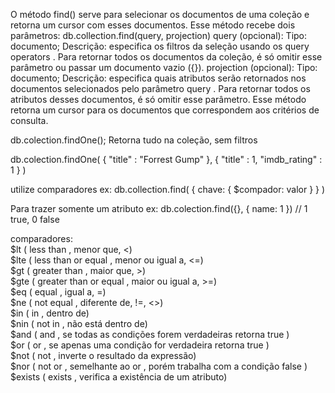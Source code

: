 O método find() serve para selecionar os documentos de uma coleção e retorna um cursor com esses documentos.
Esse método recebe dois parâmetros:
db.collection.find(query, projection)
query (opcional):
Tipo: documento;
Descrição: especifica os filtros da seleção usando os query operators . Para retornar todos os documentos da coleção, é só omitir esse parâmetro ou passar um documento vazio ({}).
projection (opcional):
Tipo: documento;
Descrição: especifica quais atributos serão retornados nos documentos selecionados pelo parâmetro query . Para retornar todos os atributos desses documentos, é só omitir esse parâmetro.
Esse método retorna um cursor para os documentos que correspondem aos critérios de consulta.

db.colection.findOne(); Retorna tudo na coleção, sem filtros

db.colection.findOne(
    { "title" : "Forrest Gump" },
    { "title" : 1, "imdb_rating" : 1 }
)

utilize comparadores ex: 
db.collection.find( { chave: { $compador: valor } } )

Para trazer somente um atributo ex:
db.colection.find({}, { name: 1 }) // 1 true, 0 false

comparadores: <br>
$lt ( less than , menor que, <)<br>
$lte ( less than or equal , menor ou igual a, <=)<br>
$gt ( greater than , maior que, >)<br>
$gte ( greater than or equal , maior ou igual a, >=)<br>
$eq ( equal , igual a, =)<br>
$ne ( not equal , diferente de, !=, <>)<br>
$in ( in , dentro de)<br>
$nin ( not in , não está dentro de)<br>
$and ( and , se todas as condições forem verdadeiras retorna true )<br>
$or ( or , se apenas uma condição for verdadeira retorna true )<br>
$not ( not , inverte o resultado da expressão)<br>
$nor ( not or , semelhante ao or , porém trabalha com a condição false )<br>
$exists ( exists , verifica a existência de um atributo)<br>